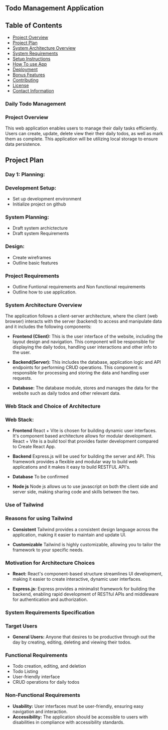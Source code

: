 ## Todo Management Application

## Table of Contents
- [Project Overview](#project-overview)
- [Project Plan](#project-plan)
- [System Architecture Overview](#project-overview)
- [System Requirements](#solution-design)
- [Setup Instructions](#setup-instructions)
- [How To use App](#usage-instructions)
- [Deployment](#deployment)
- [Bonus Features](#bonus-features)
- [Contributing](#contributing)
- [License](#license)
- [Contact Information](#contact-information)

### Daily Todo Management

### Project Overview
This web application enables users to manage their daily tasks efficiently. Users can create, update, delete view their their daily todos, as well as mark them as complete. This application will be utilizing local storage to ensure data persistence.

## Project Plan
### Day 1: Planning:
### Development Setup:
- Set up development environment
- Initialize project on github
### System Planning:
- Draft system archictecture
- Draft system Requirements

### Design:
- Create wireframes
- Outline basic features
### Project Requirements
- Outline Funtional requirements and Non functional requirements
- Outline how to use application.


### System Architecture Overview
The application follows a client-server architecture, where the client (web browser) interacts with the server (backend) to access and manipulate data and it includes the following components:

- **Frontend (Client):** This is the user interface of the website, including the layout design and navigation.
     This component will be responsible for displaying the daily todos, handling user interactions and other info to the user.

- **Backend(Server):** This includes the database, application logic and API endpoints for performing CRUD operations. This component is responsible for processing and storing the data and handling user requests.

- **Database:** The database module, stores and manages the data for the website such as daily todos and other relevant data.

### Web Stack and Choice of Architecture
### Web Stack:
- **Frontend** React + Vite is chosen for building dynamic user interfaces. It's component based architecture allows for modular development. React + Vite is a build tool that provides faster development compared to Create React App.

- **Backend** Express.js will be used for building the server and API. This framework provides a flexible and modular way to build web applications and it makes it easy to build RESTFUL API's.

- **Database** To be confirmed

- **Node js** Node js allows us to use javascript on both the client side and server side, making sharing code and skills between the two.

### Use of Tailwind
### Reasons for using Tailwind
- **Consistent** Tailwind provides a consistent design language across the application, making it easier to maintain and update UI.

- **Customizable** Tailwind is highly customizable, allowing you to tailor the framework to your specific needs.

### Motivation for Architecture Choices

- **React:** React's component-based structure streamlines UI development, making it easier to create interactive, dynamic user interfaces.

- **Express.js:** Express provides a minimalist framework for building the backend, enabling rapid development of RESTful APIs and middleware for authentication and authorization.

### System Requirements Specification

### Target Users
- **General Users:** Anyone that desires to be productive through out the day by creating, editing, deleting and viewing their todos. 

### Functional Requirements
- Todo creation, editing, and deletion
- Todo Listing 
- User-friendly interface
- CRUD operations for daily todos

### Non-Functional Requirements
- **Usability:** User interfaces must be user-friendly, ensuring easy navigation and interaction.
- **Accessibility:** The application should be accessible to users with disabilities in compliance with accessibility standards.

